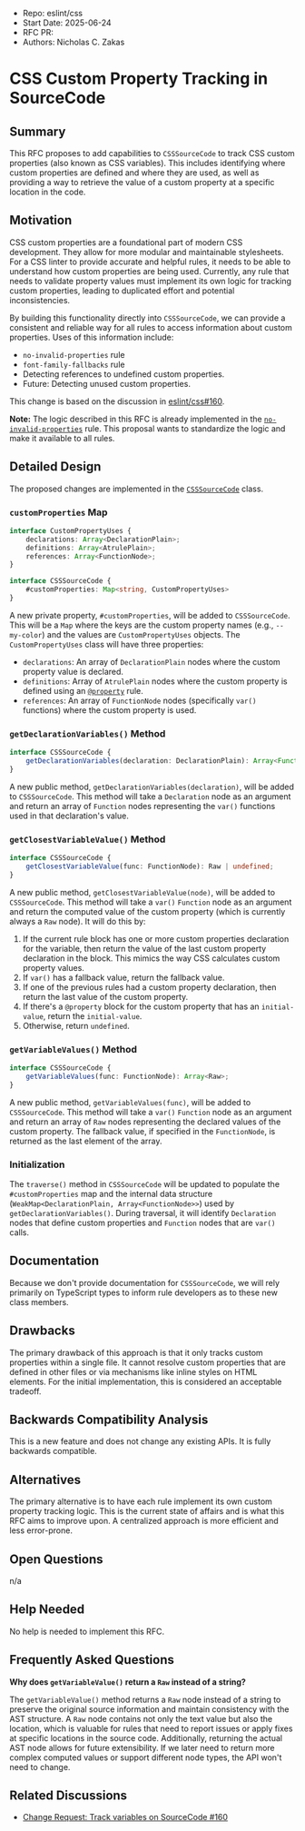 - Repo: eslint/css
- Start Date: 2025-06-24
- RFC PR:
- Authors: Nicholas C. Zakas

# CSS Custom Property Tracking in SourceCode

## Summary

This RFC proposes to add capabilities to `CSSSourceCode` to track CSS custom properties (also known as CSS variables). This includes identifying where custom properties are defined and where they are used, as well as providing a way to retrieve the value of a custom property at a specific location in the code.

## Motivation

CSS custom properties are a foundational part of modern CSS development. They allow for more modular and maintainable stylesheets. For a CSS linter to provide accurate and helpful rules, it needs to be able to understand how custom properties are being used. Currently, any rule that needs to validate property values must implement its own logic for tracking custom properties, leading to duplicated effort and potential inconsistencies.

By building this functionality directly into `CSSSourceCode`, we can provide a consistent and reliable way for all rules to access information about custom properties. Uses of this information include:

*   `no-invalid-properties` rule
*   `font-family-fallbacks` rule
*   Detecting references to undefined custom properties.
*   Future: Detecting unused custom properties.

This change is based on the discussion in [eslint/css#160](https://github.com/eslint/css/issues/160).

**Note:** The logic described in this RFC is already implemented in the [`no-invalid-properties`](https://github.com/eslint/css/blob/main/docs/rules/no-invalid-properties.md) rule. This proposal wants to standardize the logic and make it available to all rules.

## Detailed Design

The proposed changes are implemented in the [`CSSSourceCode`](https://github.com/eslint/css/blob/main/src/languages/css-source-code.js) class.

### `customProperties` Map

```ts
interface CustomPropertyUses {
    declarations: Array<DeclarationPlain>;
    definitions: Array<AtrulePlain>;
    references: Array<FunctionNode>;
}

interface CSSSourceCode {
    #customProperties: Map<string, CustomPropertyUses>
}
```

A new private property, `#customProperties`, will be added to `CSSSourceCode`. This will be a `Map` where the keys are the custom property names (e.g., `--my-color`) and the values are `CustomPropertyUses` objects. The `CustomPropertyUses` class will have three properties:

*   `declarations`: An array of `DeclarationPlain` nodes where the custom property value is declared.
*   `definitions`: Array of `AtrulePlain` nodes where the custom property is defined using an [`@property`](https://developer.mozilla.org/en-US/docs/Web/CSS/@property) rule.
*   `references`: An array of `FunctionNode` nodes (specifically `var()` functions) where the custom property is used.

### `getDeclarationVariables()` Method

```ts
interface CSSSourceCode {
    getDeclarationVariables(declaration: DeclarationPlain): Array<Function>;
}
```

A new public method, `getDeclarationVariables(declaration)`, will be added to `CSSSourceCode`. This method will take a `Declaration` node as an argument and return an array of `Function` nodes representing the `var()` functions used in that declaration's value.

### `getClosestVariableValue()` Method

```ts
interface CSSSourceCode {
    getClosestVariableValue(func: FunctionNode): Raw | undefined;
}
```

A new public method, `getClosestVariableValue(node)`, will be added to `CSSSourceCode`. This method will take a `var()` `Function` node as an argument and return the computed value of the custom property (which is currently always a `Raw` node). It will do this by:

1. If the current rule block has one or more custom properties declaration for the variable, then return the value of the last custom property declaration in the block. This mimics the way CSS calculates custom property values.
2. If `var()` has a fallback value, return the fallback value.
3. If one of the previous rules had a custom property declaration, then return the last value of the custom property.
4. If there's a `@property` block for the custom property that has an `initial-value`, return the `initial-value`.
5. Otherwise, return `undefined`.

### `getVariableValues()` Method

```ts
interface CSSSourceCode {
    getVariableValues(func: FunctionNode): Array<Raw>;
}
```

A new public method, `getVariableValues(func)`, will be added to `CSSSourceCode`. This method will take a `var()` `Function` node as an argument and return an array of `Raw` nodes representing the declared values of the custom property. The fallback value, if specified in the `FunctionNode`, is returned as the last element of the array. 

### Initialization

The `traverse()` method in `CSSSourceCode` will be updated to populate the `#customProperties` map and the internal data structure (`WeakMap<DeclarationPlain, Array<FunctionNode>>`) used by `getDeclarationVariables()`. During traversal, it will identify `Declaration` nodes that define custom properties and `Function` nodes that are `var()` calls.

## Documentation

Because we don't provide documentation for `CSSSourceCode`, we will rely primarily on TypeScript types to inform rule developers as to these new class members.

## Drawbacks

The primary drawback of this approach is that it only tracks custom properties within a single file. It cannot resolve custom properties that are defined in other files or via mechanisms like inline styles on HTML elements. For the initial implementation, this is considered an acceptable tradeoff.

## Backwards Compatibility Analysis

This is a new feature and does not change any existing APIs. It is fully backwards compatible.

## Alternatives

The primary alternative is to have each rule implement its own custom property tracking logic. This is the current state of affairs and is what this RFC aims to improve upon. A centralized approach is more efficient and less error-prone.

## Open Questions

n/a

## Help Needed

No help is needed to implement this RFC.

## Frequently Asked Questions

**Why does `getVariableValue()` return a `Raw` instead of a string?**

The `getVariableValue()` method returns a `Raw` node instead of a string to preserve the original source information and maintain consistency with the AST structure. A `Raw` node contains not only the text value but also the location, which is valuable for rules that need to report issues or apply fixes at specific locations in the source code. Additionally, returning the actual AST node allows for future extensibility. If we later need to return more complex computed values or support different node types, the API won't need to change.

## Related Discussions

- [Change Request: Track variables on SourceCode #160](https.github.com/eslint/css/issues/160)
